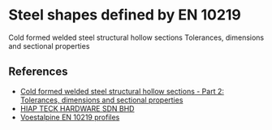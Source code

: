 # Steel shapes defined by EN 10219

Cold formed welded steel structural hollow sections Tolerances, dimensions and sectional properties

## References

- [Cold formed welded steel structural hollow sections - Part 2: Tolerances, dimensions and sectional properties](https://www.une.org/encuentra-tu-norma/busca-tu-norma/norma?c=N0062916)
- [HIAP TECK HARDWARE SDN BHD](http://hiapteck.com/wp-content/uploads/2017/10/2-Structural-Steel-BS-EN-10219.pdf)
- [Voestalpine EN 10219 profiles](https://www.voestalpine.com/krems/static/sites/krems/.downloads/broschueren/endurance_by_voestalpine_Krems_TD-EN.pdf)

